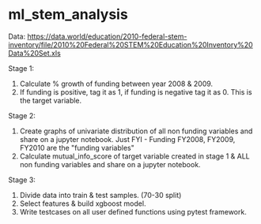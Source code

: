 # ml_stem_analysis

Data: https://data.world/education/2010-federal-stem-inventory/file/2010%20Federal%20STEM%20Education%20Inventory%20Data%20Set.xls
 
Stage 1:
1) Calculate % growth of funding between year 2008 & 2009.
2) If funding is positive, tag it as 1, if funding is negative tag it as 0. This is the target variable.
 
Stage 2:
1) Create graphs of univariate distribution of all non funding variables and share on a jupyter notebook. Just FYI - Funding FY2008, FY2009, FY2010 are the "funding variables"
2) Calculate mutual_info_score of target variable created in stage 1 & ALL non funding variables and share on a jupyter notebook.
 
Stage 3:
1) Divide data into train & test samples. (70-30 split)
2) Select features & build xgboost model. 
3) Write testcases on all user defined functions using pytest framework.

